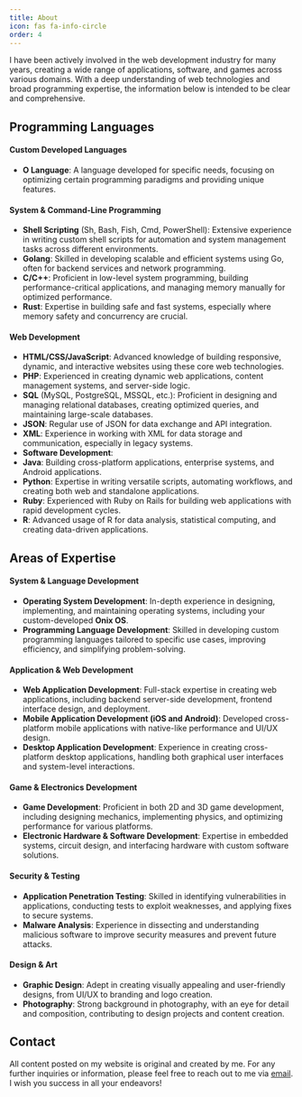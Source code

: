```yaml
---
title: About
icon: fas fa-info-circle
order: 4
---
```


I have been actively involved in the web development industry for many years, creating a wide range of applications, software, and games across various domains. With a deep understanding of web technologies and broad programming expertise, the information below is intended to be clear and comprehensive.
## Programming Languages
#### Custom Developed Languages
- **O Language**: A language developed for specific needs, focusing on optimizing certain programming paradigms and providing unique features.

#### System & Command-Line Programming

- **Shell Scripting** (Sh, Bash, Fish, Cmd, PowerShell): Extensive experience in writing custom shell scripts for automation and system management tasks across different environments.
- **Golang**: Skilled in developing scalable and efficient systems using Go, often for backend services and network programming.
- **C/C++**: Proficient in low-level system programming, building performance-critical applications, and managing memory manually for optimized performance.
- **Rust**: Expertise in building safe and fast systems, especially where memory safety and concurrency are crucial.

####  Web Development

 - **HTML/CSS/JavaScript**: Advanced knowledge of building responsive, dynamic, and interactive websites using these core web technologies.
 - **PHP**: Experienced in creating dynamic web applications, content management systems, and server-side logic.
 - **SQL** (MySQL, PostgreSQL, MSSQL, etc.): Proficient in designing and managing relational databases, creating optimized  queries, and maintaining large-scale databases.
- **JSON**: Regular use of JSON for data exchange and API integration.
- **XML**: Experience in working with XML for data storage and communication, especially in legacy systems.
 - **Software Development**:  
- **Java**: Building cross-platform applications, enterprise systems, and Android applications.
- **Python**: Expertise in writing versatile scripts, automating workflows, and creating both web and standalone applications.
- **Ruby**: Experienced with Ruby on Rails for building web applications with rapid development cycles.
- **R**: Advanced usage of R for data analysis, statistical computing, and creating data-driven applications.


## Areas of Expertise
#### System & Language Development

- **Operating System Development**: In-depth experience in designing, implementing, and maintaining operating systems, including your custom-developed **Onix OS**.
- **Programming Language Development**: Skilled in developing custom programming languages tailored to specific use cases, improving efficiency, and simplifying problem-solving.

#### Application & Web Development

- **Web Application Development**: Full-stack expertise in creating web applications, including backend server-side development, frontend interface design, and deployment.
- **Mobile Application Development (iOS and Android)**: Developed cross-platform mobile applications with native-like performance and UI/UX design.
 - **Desktop Application Development**: Experience in creating cross-platform desktop applications, handling both graphical user interfaces and system-level interactions.

#### Game & Electronics Development

- **Game Development**: Proficient in both 2D and 3D game development, including designing mechanics, implementing physics, and optimizing performance for various platforms.
- **Electronic Hardware & Software Development**: Expertise in embedded systems, circuit design, and interfacing hardware with custom software solutions.

#### Security & Testing

- **Application Penetration Testing**: Skilled in identifying vulnerabilities in applications, conducting tests to exploit weaknesses, and applying fixes to secure systems.
- **Malware Analysis**: Experience in dissecting and understanding malicious software to improve security measures and prevent future attacks.

#### Design & Art

 - **Graphic Design**: Adept in creating visually appealing and user-friendly designs, from UI/UX to branding and logo creation.
 - **Photography**: Strong background in photography, with an eye for detail and composition, contributing to design projects and content creation.

## Contact  
All content posted on my website is original and created by me. For any further inquiries or information, please feel free to reach out to me via [email](mailto:info@oytun.org). I wish you success in all your endeavors!
